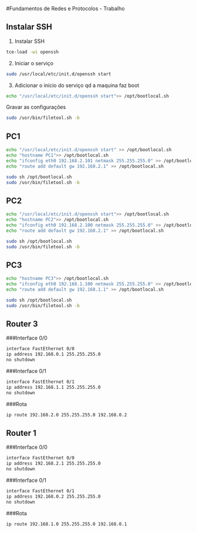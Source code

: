 #Fundamentos de Redes e Protocolos - Trabalho
## Instalar SSH

1. Instalar SSH

```bash
tce-load -wi openssh
```

2. Iniciar o serviço

```bash
sudo /usr/local/etc/init.d/openssh start
```

3. Adicionar o inicio do serviço qd a maquina faz boot

```bash
echo "/usr/local/etc/init.d/openssh start">> /opt/bootlocal.sh
```



Gravar as configurações
```bash
sudo /usr/bin/filetool.sh -b
```


## PC1
```bash
echo "/usr/local/etc/init.d/openssh start" >> /opt/bootlocal.sh
echo "hostname PC1">> /opt/bootlocal.sh
echo "ifconfig eth0 192.168.2.101 netmask 255.255.255.0" >> /opt/bootlocal.sh
echo "route add default gw 192.168.2.1" >> /opt/bootlocal.sh

sudo sh /opt/bootlocal.sh
sudo /usr/bin/filetool.sh -b
```


## PC2
```bash
echo "/usr/local/etc/init.d/openssh start">> /opt/bootlocal.sh
echo "hostname PC2">> /opt/bootlocal.sh
echo "ifconfig eth0 192.168.2.100 netmask 255.255.255.0" >> /opt/bootlocal.sh
echo "route add default gw 192.168.2.1" >> /opt/bootlocal.sh

sudo sh /opt/bootlocal.sh
sudo /usr/bin/filetool.sh -b
```

## PC3
```bash
echo "hostname PC3">> /opt/bootlocal.sh
echo "ifconfig eth0 192.168.1.100 netmask 255.255.255.0" >> /opt/bootlocal.sh
echo "route add default gw 192.168.1.1" >> /opt/bootlocal.sh

sudo sh /opt/bootlocal.sh
sudo /usr/bin/filetool.sh -b
```


## Router 3
###Interface 0/0
```bash
interface FastEthernet 0/0
ip address 192.168.0.1 255.255.255.0
no shutdown
```

###Interface 0/1
```bash
interface FastEthernet 0/1
ip address 192.168.1.1 255.255.255.0
no shutdown
```

###Rota
```bash
ip route 192.168.2.0 255.255.255.0 192.168.0.2
```

## Router 1
###Interface 0/0
```bash
interface FastEthernet 0/0
ip address 192.168.2.1 255.255.255.0
no shutdown
```

###Interface 0/1
```bash
interface FastEthernet 0/1
ip address 192.168.0.2 255.255.255.0
no shutdown
```

###Rota
```bash
ip route 192.168.1.0 255.255.255.0 192.168.0.1
```